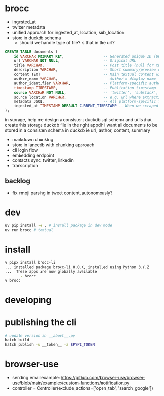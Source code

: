 # brocc

- ingested_at
- twitter metadata
- unified approach for ingested_at, location, sub_location
- store in duckdb schema
  - should we handle type of file? is that in the url?

```sql
CREATE TABLE documents (
    id VARCHAR PRIMARY KEY,                  -- Generated unique ID (URL hash)
    url VARCHAR NOT NULL,                    -- Original URL
    title VARCHAR,                           -- Post title (null for tweets)
    description VARCHAR,                     -- Short summary/preview of content
    content TEXT,                            -- Main textual content with integrated media references
    author_name VARCHAR,                     -- Author's display name
    author_identifier VARCHAR,               -- Platform-specific author identifier
    timestamp TIMESTAMP,                     -- Publication timestamp
    source VARCHAR NOT NULL,                 -- 'twitter', 'substack', 'local file', etc
    source_location VARCHAR,                 -- e.g. url where extraction occurred
    metadata JSON,                           -- All platform-specific fields
    ingested_at TIMESTAMP DEFAULT CURRENT_TIMESTAMP -- When we scraped it
);
```

in storage, help me design a consistent duckdb sql schema and utils that create this storage duckdb file in the right appdir
i want all documents to be stored in a consisten schema in duckdb
ie url, author, content, summary

- markdown chunking
- store in lancedb with chunking approach
- cli login flow
- embedding endpoint
- contacts sync: twitter, linkedin
- transcription

## backlog

- fix emoji parsing in tweet content, autonomously?

# dev

```sh
uv pip install -e . # install package in dev mode
uv run brocc # textual
```

# install

```sh
% pipx install brocc-li
... installed package brocc-li 0.0.X, installed using Python 3.Y.Z
...  These apps are now globally available
...    - brocc
% brocc
```

# developing

# publishing the cli

```sh
# update version in __about__.py
hatch build
hatch publish -u __token__ -a $PYPI_TOKEN
```

# browser-use

- sending email example: https://github.com/browser-use/browser-use/blob/main/examples/custom-functions/notification.py
- controller = Controller(exclude_actions=['open_tab', 'search_google'])
